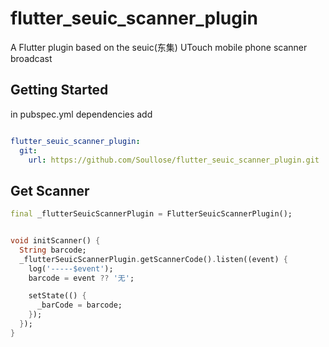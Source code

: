 # flutter_seuic_scanner_plugin

A Flutter plugin based on the seuic(东集) UTouch mobile phone scanner broadcast

## Getting Started

in pubspec.yml dependencies add

```yaml

flutter_seuic_scanner_plugin:
  git:
    url: https://github.com/Soullose/flutter_seuic_scanner_plugin.git

```

## Get Scanner

```dart
final _flutterSeuicScannerPlugin = FlutterSeuicScannerPlugin();


void initScanner() {
  String barcode;
  _flutterSeuicScannerPlugin.getScannerCode().listen((event) {
    log('-----$event');
    barcode = event ?? '无';

    setState(() {
      _barCode = barcode;
    });
  });
}


```